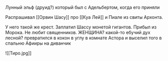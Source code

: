 Лунный эльф (друид?) который был с Адельбертом, когда его приняли

Распрашивал [[Орвин Шасу]] про [[Куа Лей]]  и Пиале из свиты Архонта.

У него такой же крест. Заплатил Шассу монетой гигантов. Прибыл из Морока. Не любит священников.
ЖЕНЩИНА?
какой-то ебучий дух лесной? превратился в кокон в углу в комнате Астора и выселил того в спальню Афииры на диванчик

![[Тиро.jpg]]
